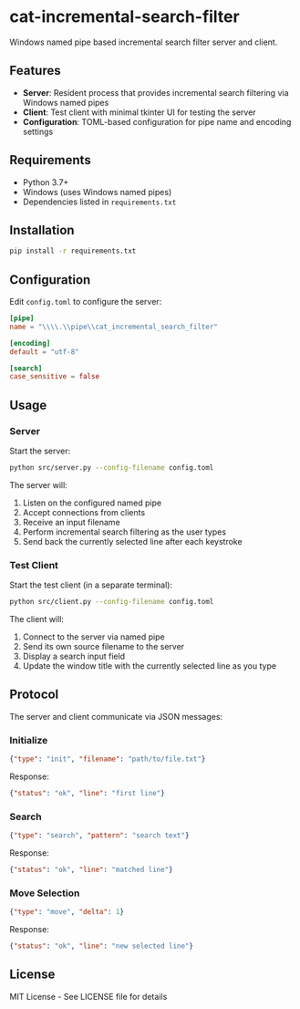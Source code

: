 # cat-incremental-search-filter

Windows named pipe based incremental search filter server and client.

## Features

- **Server**: Resident process that provides incremental search filtering via Windows named pipes
- **Client**: Test client with minimal tkinter UI for testing the server
- **Configuration**: TOML-based configuration for pipe name and encoding settings

## Requirements

- Python 3.7+
- Windows (uses Windows named pipes)
- Dependencies listed in `requirements.txt`

## Installation

```bash
pip install -r requirements.txt
```

## Configuration

Edit `config.toml` to configure the server:

```toml
[pipe]
name = "\\\\.\\pipe\\cat_incremental_search_filter"

[encoding]
default = "utf-8"

[search]
case_sensitive = false
```

## Usage

### Server

Start the server:

```bash
python src/server.py --config-filename config.toml
```

The server will:
1. Listen on the configured named pipe
2. Accept connections from clients
3. Receive an input filename
4. Perform incremental search filtering as the user types
5. Send back the currently selected line after each keystroke

### Test Client

Start the test client (in a separate terminal):

```bash
python src/client.py --config-filename config.toml
```

The client will:
1. Connect to the server via named pipe
2. Send its own source filename to the server
3. Display a search input field
4. Update the window title with the currently selected line as you type

## Protocol

The server and client communicate via JSON messages:

### Initialize
```json
{"type": "init", "filename": "path/to/file.txt"}
```
Response:
```json
{"status": "ok", "line": "first line"}
```

### Search
```json
{"type": "search", "pattern": "search text"}
```
Response:
```json
{"status": "ok", "line": "matched line"}
```

### Move Selection
```json
{"type": "move", "delta": 1}
```
Response:
```json
{"status": "ok", "line": "new selected line"}
```

## License

MIT License - See LICENSE file for details